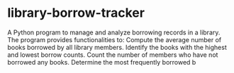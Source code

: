 # library-borrow-tracker
A Python program to manage and analyze borrowing records in a library. The program provides functionalities to:  Compute the average number of books borrowed by all library members.  Identify the books with the highest and lowest borrow counts.  Count the number of members who have not borrowed any books.  Determine the most frequently borrowed b 
